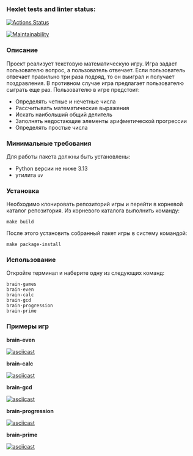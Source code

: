 ### Hexlet tests and linter status:

[![Actions Status](https://github.com/rbgmlv/python-project-49/actions/workflows/hexlet-check.yml/badge.svg)](https://github.com/rbgmlv/python-project-49/actions)

[![Maintainability](https://api.codeclimate.com/v1/badges/2083bea65e0ffaee82c2/maintainability)](https://codeclimate.com/github/rbgmlv/python-project-49/maintainability)

### Описание

Проект реализует текстовую математическую игру. Игра задает пользователю вопрос, а пользователь отвечает. Если пользователь отвечает правильно три раза подряд, то он выиграл и получает поздравления. В противном случае игра предлагает пользователю сыграть еще раз. Пользователю в игре предстоит:
- Определять четные и нечетные числа
- Рассчитывать математические выражения
- Искать наибольший общий делитель
- Заполнять недостающие элементы арифметической прогрессии
- Определять простые числа

### Минимальные требования

Для работы пакета должны быть установлены:
- Python версии не ниже 3.13
- утилита `uv`

### Установка

Необходимо клонировать репозиторий игры и перейти в корневой каталог репозитория. Из корневого каталога выполнить команду:

```
make build
```

После этого установить собранный пакет игры в систему командой:

```
make package-install
```

### Использование

Откройте терминал и наберите одну из следующих команд:

```
brain-games
brain-even
brain-calc
brain-gcd
brain-progression
brain-prime
```

### Примеры игр

**brain-even**

[![asciicast](https://asciinema.org/a/CoYBHbNywHgwzjc7iET4SD1O7.svg)](https://asciinema.org/a/CoYBHbNywHgwzjc7iET4SD1O7)

**brain-calc**

[![asciicast](https://asciinema.org/a/aSGVrzTV9wtyRCL7ZoOjuv7Cg.svg)](https://asciinema.org/a/aSGVrzTV9wtyRCL7ZoOjuv7Cg)

**brain-gcd**

[![asciicast](https://asciinema.org/a/hxnSOkB6naZKSnsulMYzlbF4y.svg)](https://asciinema.org/a/hxnSOkB6naZKSnsulMYzlbF4y)

**brain-progression**

[![asciicast](https://asciinema.org/a/d9jd7Xe43Lp1Ok5eDmVO6fRDW.svg)](https://asciinema.org/a/d9jd7Xe43Lp1Ok5eDmVO6fRDW)

**brain-prime**

[![asciicast](https://asciinema.org/a/veM8ItZWlzcPLDfU1m6Q6Buml.svg)](https://asciinema.org/a/veM8ItZWlzcPLDfU1m6Q6Buml)
